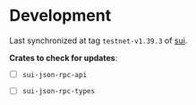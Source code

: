 # Development

Last synchronized at tag `testnet-v1.39.3` of [sui](https://github.com/MystenLabs/sui).

**Crates to check for updates**:
- [ ] `sui-json-rpc-api`
- [ ] `sui-json-rpc-types`

